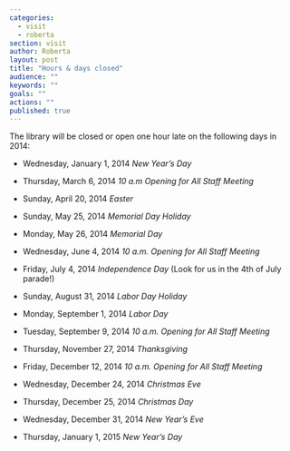 ```yaml
---
categories: 
  - visit
  - roberta
section: visit
author: Roberta
layout: post
title: "Hours & days closed"
audience: ""
keywords: ""
goals: ""
actions: ""
published: true
---
```


The library will be closed or open one hour late on the following days in 2014:

- Wednesday, January 1, 2014    _New Year’s Day_
     
- Thursday, March 6, 2014    _10 a.m Opening for All Staff Meeting_
      
- Sunday, April 20, 2014    _Easter_  
     
- Sunday, May 25, 2014    _Memorial Day Holiday_
      
- Monday, May 26, 2014 _Memorial Day_
      
-  Wednesday, June 4, 2014 _10 a.m. Opening for All Staff Meeting_
     
-  Friday, July 4, 2014 _Independence Day_ (Look for us in the 4th of July parade!)
     
-  Sunday, August 31, 2014 _Labor Day Holiday_
     
-  Monday, September 1, 2014 _Labor Day_
     
-  Tuesday, September 9, 2014 _10 a.m. Opening for All Staff Meeting_
     
-  Thursday, November 27, 2014 _Thanksgiving_
     
-  Friday, December 12, 2014 _10 a.m. Opening for All Staff Meeting_
     
-  Wednesday, December 24, 2014 _Christmas Eve_
     
-  Thursday, December 25, 2014 _Christmas Day_
     
-  Wednesday, December 31, 2014 _New Year’s Eve_
     
-  Thursday, January 1, 2015 _New Year’s Day_
     

